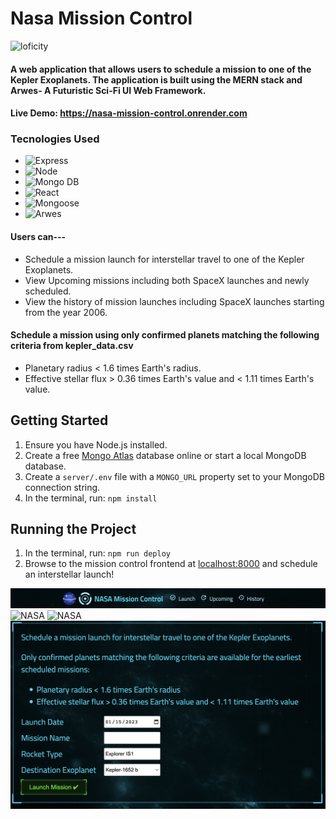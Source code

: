 # Nasa Mission Control

![loficity](https://user-images.githubusercontent.com/53094729/233304714-54ac531c-462a-4f36-960a-d5021e77df71.gif)


#### A web application that allows users to schedule a mission to one of the Kepler Exoplanets. The application is built using the MERN stack and Arwes- A Futuristic Sci-Fi UI Web Framework.

#### Live Demo: https://nasa-mission-control.onrender.com

### Tecnologies Used

* ![Express](https://img.shields.io/badge/EXPRESS-Middleware-orange)
* ![Node](https://img.shields.io/badge/NODE-JS-brightgreen)
* ![Mongo DB](https://img.shields.io/badge/MONGO-DB-green)
* ![React](https://img.shields.io/badge/React-JS-blue)
* ![Mongoose](https://img.shields.io/badge/MONGOOSE-JS-yellowgreen)
* ![Arwes](https://img.shields.io/badge/ARWES%20-Futuristic%20Sci--Fi%20and%20Cyberpunk%20Graphical%20User%20Interface%20Framework-blue)

#### Users can--- 
* Schedule a mission launch for interstellar travel to one of the Kepler Exoplanets.
* View Upcoming missions including both SpaceX launches and newly scheduled.
* View the history of mission launches including SpaceX launches starting from the year 2006.

#### Schedule a mission using only confirmed planets matching the following criteria from kepler_data.csv
* Planetary radius < 1.6 times Earth's radius.
* Effective stellar flux > 0.36 times Earth's value and < 1.11 times Earth's value.

## Getting Started

1. Ensure you have Node.js installed.
2. Create a free [Mongo Atlas](https://www.mongodb.com/atlas/database) database online or start a local MongoDB database.
3. Create a `server/.env` file with a `MONGO_URL` property set to your MongoDB connection string.
4. In the terminal, run: `npm install`

## Running the Project

1. In the terminal, run: `npm run deploy`
2. Browse to the mission control frontend at [localhost:8000](http://localhost:8000) and schedule an interstellar launch!

![NASA](/1.png?raw=true{:height="50px"width="50px"})
![NASA](/2.2.png?raw=true{:height="50px"width="50px"})
![NASA](/3.png?raw=true{:height="50px"width="50px"})
![NASA](/4.png?raw=true{:height="50px"width="50px"})
